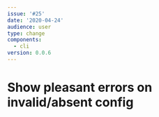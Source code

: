 ```yaml
---
issue: '#25'
date: '2020-04-24'
audience: user
type: change
components:
  - cli
version: 0.0.6
---
```

# Show pleasant errors on invalid/absent config
